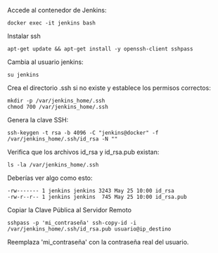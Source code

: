 Accede al contenedor de Jenkins:

    docker exec -it jenkins bash

Instalar ssh 

    apt-get update && apt-get install -y openssh-client sshpass
    

Cambia al usuario jenkins:

    su jenkins

Crea el directorio .ssh si no existe y establece los permisos correctos:

    mkdir -p /var/jenkins_home/.ssh
    chmod 700 /var/jenkins_home/.ssh

Genera la clave SSH:

    ssh-keygen -t rsa -b 4096 -C "jenkins@docker" -f /var/jenkins_home/.ssh/id_rsa -N ""

Verifica que los archivos id_rsa y id_rsa.pub existan:
    
    ls -la /var/jenkins_home/.ssh

Deberías ver algo como esto:

    -rw------- 1 jenkins jenkins 3243 May 25 10:00 id_rsa
    -rw-r--r-- 1 jenkins jenkins  745 May 25 10:00 id_rsa.pub

Copiar la Clave Pública al Servidor Remoto

    sshpass -p 'mi_contraseña' ssh-copy-id -i /var/jenkins_home/.ssh/id_rsa.pub usuario@ip_destino

Reemplaza 'mi_contraseña' con la contraseña real del usuario.
